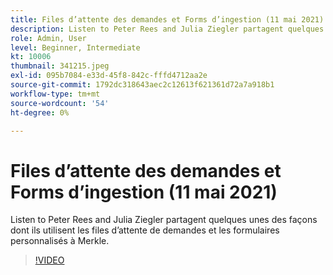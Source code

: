 ```yaml
---
title: Files d’attente des demandes et Forms d’ingestion (11 mai 2021)
description: Listen to Peter Rees and Julia Ziegler partagent quelques unes des façons dont ils utilisent les files d’attente de demandes et les formulaires personnalisés à Merkle.
role: Admin, User
level: Beginner, Intermediate
kt: 10006
thumbnail: 341215.jpeg
exl-id: 095b7084-e33d-45f8-842c-fffd4712aa2e
source-git-commit: 1792dc318643aec2c12613f621361d72a7a918b1
workflow-type: tm+mt
source-wordcount: '54'
ht-degree: 0%

---
```


# Files d’attente des demandes et Forms d’ingestion (11 mai 2021)

Listen to Peter Rees and Julia Ziegler partagent quelques unes des façons dont ils utilisent les files d’attente de demandes et les formulaires personnalisés à Merkle.

>[!VIDEO](https://video.tv.adobe.com/v/341215/?quality=12&learn=on)
